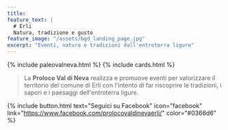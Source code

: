 ```yaml
---
title: 
feature_text: |
  # Erli
  Natura, tradizione e gusto
feature_image: "/assets/bgd_landing_page.jpg"
excerpt: "Eventi, natura e tradizioni dall'entroterra ligure"
---
```

{% include paleovalneva.html %}
{% include cards.html %}
> La **Proloco Val di Neva** realizza e promuove eventi per valorizzare il territorio del comune di Erli con l'intento di far riscoprire le tradizioni, i sapori e i paesaggi dell'entroterra ligure. 

{% include button.html text="Seguici su Facebook" icon="facebook" link="https://www.facebook.com/prolocovaldinevaerli/" color="#0366d6" %}
